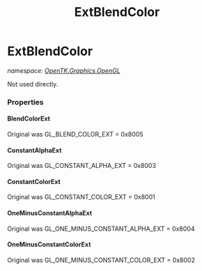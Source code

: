 ﻿---
title: ExtBlendColor
---

# ExtBlendColor
_namespace: [OpenTK.Graphics.OpenGL](N-OpenTK.Graphics.OpenGL.html)_

Not used directly.



### Properties

#### BlendColorExt
Original was GL_BLEND_COLOR_EXT = 0x8005
#### ConstantAlphaExt
Original was GL_CONSTANT_ALPHA_EXT = 0x8003
#### ConstantColorExt
Original was GL_CONSTANT_COLOR_EXT = 0x8001
#### OneMinusConstantAlphaExt
Original was GL_ONE_MINUS_CONSTANT_ALPHA_EXT = 0x8004
#### OneMinusConstantColorExt
Original was GL_ONE_MINUS_CONSTANT_COLOR_EXT = 0x8002

